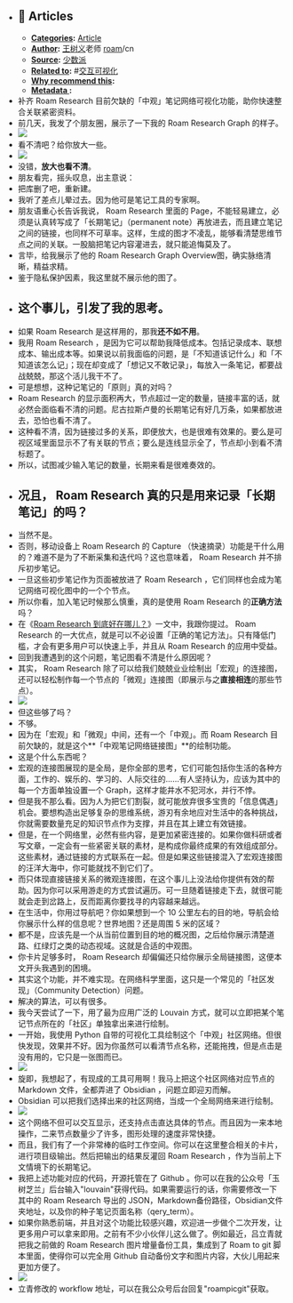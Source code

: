 - ## 📜 Articles
    - **[Categories](<Categories.md>):** [Article](<Article.md>)
    - **[Author](<Author.md>):** [王树义](<王树义.md>)老师 [roam](<roam.md>)/cn
    - **[Source](<Source.md>):** [少数派](https://sspai.com/post/61864)
    - **[Related to](<Related to.md>):** #[交互可视化](<交互可视化.md>)
    - **[Why recommend this](<Why recommend this.md>):** 
    - **[Metadata ](<Metadata .md>):**
- 补齐 Roam Research 目前欠缺的「中观」笔记网络可视化功能，助你快速整合关联紧密资料。
- 前几天，我发了个朋友圈，展示了一下我的 Roam Research Graph 的样子。
- ![](https://cdn.sspai.com/2020/08/02/article/39826b5f52c3e2afdce403cd4f20b02d?imageView2/2/w/1120/q/90/interlace/1/ignore-error/1)
- 看不清吧？给你放大一些。
- ![](https://cdn.sspai.com/2020/08/02/article/1d9a12574a46473d40c42046f6f3be47?imageView2/2/w/1120/q/90/interlace/1/ignore-error/1)
- 没错，**放大也看不清**。
- 朋友看完，摇头叹息，出主意说：
- 把库删了吧，重新建。
- 我听了差点儿晕过去。因为他可是笔记工具的专家啊。
- 朋友语重心长告诉我说， Roam Research 里面的 Page，不能轻易建立，必须是认真转写成了「长期笔记」（permanent note）再放进去，而且建立笔记之间的链接，也同样不可草率。这样，生成的图才不凌乱，能够看清楚思维节点之间的关联。一股脑把笔记内容灌进去，就只能追悔莫及了。
- 言毕，给我展示了他的 Roam Research Graph Overview图，确实脉络清晰，精益求精。
- 鉴于隐私保护因素，我这里就不展示他的图了。
- ## 这个事儿，引发了我的思考。
- 如果 Roam Research 是这样用的，那我**还不如不用**。
- 我用 Roam Research ，是因为它可以帮助我降低成本。包括记录成本、联想成本、输出成本等。如果说以前我面临的问题，是「不知道该记什么」和「不知道该怎么记」；现在却变成了「想记又不敢记录」，每放入一条笔记，都要战战兢兢，那这个活儿我干不了。
- 可是想想，这种记笔记的「原则」真的对吗？
- Roam Research 的显示面积再大，节点超过一定的数量，链接丰富的话，就必然会面临看不清的问题。尼古拉斯卢曼的长期笔记有好几万条，如果都放进去，恐怕也看不清了。
- 这种看不清，因为链接过多的关系，即便放大，也是很难有效果的。要么是可视区域里面显示不了有关联的节点；要么是连线显示全了，节点却小到看不清标题了。
- 所以，试图减少输入笔记的数量，长期来看是很难奏效的。
- ## 况且， Roam Research 真的只是用来记录「长期笔记」的吗？
- 当然不是。
- 否则，移动设备上 Roam Research 的 Capture （快速摘录）功能是干什么用的？难道不是为了不断采集和迭代吗？这也意味着， Roam Research 并不排斥初步笔记。
- 一旦这些初步笔记作为页面被放进了 Roam Research ，它们同样也会成为笔记网络可视化图中的一个个节点。
- 所以你看，加入笔记时候那么慎重，真的是使用 Roam Research 的**正确方法**吗？
- 在《[Roam Research 到底好在哪儿？](https://sspai.com/post/60787)》一文中，我跟你提过。 Roam Research 的一大优点，就是可以不必设置「正确的笔记方法」。只有降低门槛，才会有更多用户可以快速上手，并且从 Roam Research 的应用中受益。
- 回到我遭遇到的这个问题，笔记图看不清是什么原因呢？
- 其实， Roam Research 除了可以给我们兢兢业业绘制出「宏观」的连接图，还可以轻松制作每一个节点的「微观」连接图（即展示与之**直接相连**的那些节点）。
- ![](https://cdn.sspai.com/2020/08/02/article/b1e5392dfa82094175de894b5ba732c1?imageView2/2/w/1120/q/90/interlace/1/ignore-error/1)
- 但这些够了吗？
- 不够。
- 因为在「宏观」和「微观」中间，还有一个「中观」。而 Roam Research 目前欠缺的，就是这个**「中观笔记网络链接图」**的绘制功能。
- 这是个什么东西呢？
- 宏观的连接图展现的是全局，是你全部的思考，它们可能包括你生活的各种方面，工作的、娱乐的、学习的、人际交往的……有人坚持认为，应该为其中的每一个方面单独设置一个 Graph，这样才能井水不犯河水，并行不悖。
- 但是我不那么看。因为人为把它们割裂，就可能放弃很多宝贵的「信息偶遇」机会。要想构造出足够复杂的思维系统，游刃有余地应对生活中的各种挑战，你就需要数量充足的知识节点作为支撑，并且在其上建立有效链接。
- 但是，在一个网络里，必然有些内容，是更加紧密连接的。如果你做科研或者写文章，一定会有一些紧密关联的素材，是构成你最终成果的有效组成部分。这些素材，通过链接的方式联系在一起。但是如果这些链接混入了宏观连接图的汪洋大海中，你可能就找不到它们了。
- 而只体现直接链接关系的微观连接图，在这个事儿上没法给你提供有效的帮助。因为你可以采用游走的方式尝试遍历。可一旦随着链接走下去，就很可能就会走到岔路上，反而距离你要找寻的内容越来越远。
- 在生活中，你用过导航吧？你如果想到一个 10 公里左右的目的地，导航会给你展示什么样的信息呢？世界地图？还是周围 5 米的区域？
- 都不是，应该先是一个从当前位置到目的地的概况图，之后给你展示清楚道路、红绿灯之类的动态视域。这就是合适的中观图。
- 你卡片足够多时， Roam Research 却偏偏还只给你展示全局链接图，这便本文开头我遇到的困境。
- 其实这个功能，并不难实现。在网络科学里面，这只是一个常见的「社区发现」（Community Detection）问题。
- 解决的算法，可以有很多。
- 我今天尝试了一下，用了最为应用广泛的 Louvain 方式，就可以立即把某个笔记节点所在的「社区」单独拿出来进行绘制。
- 一开始，我使用 Python 自带的可视化工具绘制这个「中观」社区网络。但很快发现，效果并不好。因为你虽然可以看清节点名称，还能拖拽，但是点击是没有用的，它只是一张图而已。
- ![](https://cdn.sspai.com/2020/08/02/article/4dd94aa7b200286deccba12f52dda364?imageView2/2/w/1120/q/90/interlace/1/ignore-error/1)
- 旋即，我想起了，有现成的工具可用啊！我马上把这个社区网络对应节点的 Markdown 文件，全都弄进了 Obsidian ，问题立即迎刃而解。
- Obsidian 可以把我们选择出来的社区网络，当成一个全局网络来进行绘制。
- ![](https://cdn.sspai.com//2020/08/02/bd79a0e576191c88329c2ac663933b3f.png?imageView2/2/w/1120/q/90/interlace/1/ignore-error/1)
- 这个网络不但可以交互显示，还支持点击直达具体的节点。而且因为一来本地操作，二来节点数量少了许多，图形处理的速度非常快捷。
- 而且，我们有了一个非常棒的临时工作空间。你可以在这里整合相关的卡片，进行项目级输出。然后把输出的结果反灌回 Roam Research ，作为当前上下文情境下的长期笔记。
- 我把上述功能对应的代码，开源托管在了 Github 。你可以在我的公众号「玉树芝兰」后台输入"louvain"获得代码。如果需要运行的话，你需要修改一下其中的 Roam Research 导出的 JSON，Markdown备份路径，Obsidian文件夹地址，以及你的种子笔记页面名称（qery_term）。
- 如果你熟悉前端，并且对这个功能比较感兴趣，欢迎进一步做个二次开发，让更多用户可以拿来即用。之前有不少小伙伴儿这么做了。例如最近，吕立青就把我之前做的 Roam Research 图片增量备份工具，集成到了 Roam to git 脚本里面，使得你可以完全用 Github 自动备份文字和图片内容，大伙儿用起来更加方便了。
- ![](https://cdn.sspai.com/2020/08/02/article/8a6a63fcf78a70d8fa1553b5ec2b5ec9?imageView2/2/w/1120/q/90/interlace/1/ignore-error/1)
- 立青修改的 workflow 地址，可以在我公众号后台回复"roampicgit"获取。
